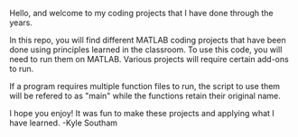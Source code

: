 Hello, and welcome to my coding projects that I have done through the years. 

In this repo, you will find different MATLAB coding projects that have been done using principles learned in the classroom.
To use this code, you will need to run them on MATLAB. Various projects will require certain add-ons to run.

If a program requires multiple function files to run, the script to use them will be refered to as "main" while the functions
retain their original name.

I hope you enjoy! It was fun to make these projects and applying what I have learned.
-Kyle Southam
